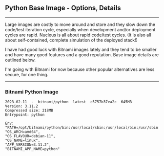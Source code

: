 
## Python Base Image - Options, Details

----

Large images are costly to move around and store and they slow down the code/test iteration cycle,
especially when development and/or deployment cycles are rapid. Nucleus is all about rapid
code/test cycles. (It is also all about self-contained, complete simulation of the deployed stack!)

I have had good luck with Bitnami images lately and they tend to be smaller and have many good features
and a good reputation. Base image details are outlined below.

I'm going with Bitnami for now because other popular alternatives are less secure, for one thing.

----

### Bitnami Python Image

    2023-02-11  -  bitnami/python  latest  c5757b37ea2c  645MB
    Version: 3.11.2
    Compressed size: 218MB
    Entrypoint: python

    Env:
    "PATH=/opt/bitnami/python/bin:/usr/local/sbin:/usr/local/bin:/usr/sbin:/usr/bin:/sbin:/bin",
    "OS_ARCH=amd64",
    "OS_FLAVOUR=debian-11",
    "OS_NAME=linux",
    "APP_VERSION=3.11.2",
    "BITNAMI_APP_NAME=python"



